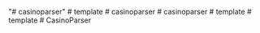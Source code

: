 "# casinoparser" 
#   t e m p l a t e  
 #   c a s i n o p a r s e r  
 #   c a s i n o p a r s e r  
 #   t e m p l a t e  
 #   t e m p l a t e  
 #   C a s i n o P a r s e r  
 